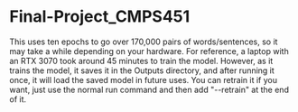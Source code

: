 # Final-Project_CMPS451

This uses ten epochs to go over 170,000 pairs of words/sentences, so it may take a while depending on your hardware. 
For reference, a laptop with an RTX 3070 took around 45 minutes to train the model.
However, as it trains the model, it saves it in the Outputs directory, and after running it once, it will load the saved model in future uses.
You can retrain it if you want, just use the normal run command and then add "--retrain" at the end of it.
